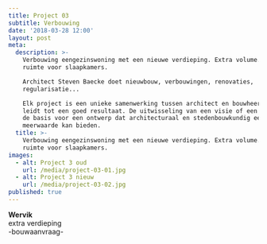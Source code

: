 ```yaml
---
title: Project 03
subtitle: Verbouwing
date: '2018-03-28 12:00'
layout: post
meta:
  description: >-
    Verbouwing eengezinswoning met een nieuwe verdieping. Extra volume. Nieuwe
    ruimte voor slaapkamers.

    Architect Steven Baecke doet nieuwbouw, verbouwingen, renovaties,
    regularisatie...

    Elk project is een unieke samenwerking tussen architect en bouwheer, dat
    leidt tot een goed resultaat. De uitwisseling van een visie of een idee is
    de basis voor een ontwerp dat architecturaal en stedenbouwkundig een
    meerwaarde kan bieden. 
  title: >-
    Verbouwing eengezinswoning met een nieuwe verdieping. Extra volume. Nieuwe
    ruimte voor slaapkamers.
images:
  - alt: Project 3 oud
    url: /media/project-03-01.jpg
  - alt: Project 3 nieuw
    url: /media/project-03-02.jpg
published: true
---
```

**Wervik**\
extra verdieping\
-bouwaanvraag-
